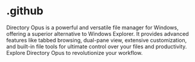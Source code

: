 # .github
Directory Opus is a powerful and versatile file manager for Windows, offering a superior alternative to Windows Explorer. It provides advanced features like tabbed browsing, dual-pane view, extensive customization, and built-in file tools for ultimate control over your files and productivity. Explore Directory Opus to revolutionize your workflow.
